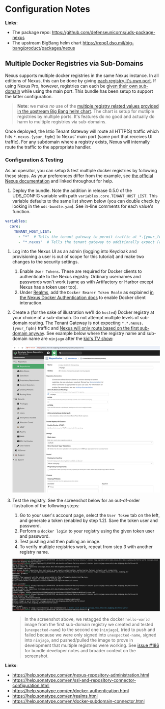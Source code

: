 # Configuration Notes

**Links**:

- The package repo: <https://github.com/defenseunicorns/uds-package-nexus>
- The upstream BigBang helm chart <https://repo1.dso.mil/big-bang/product/packages/nexus>

## Multiple Docker Registries via Sub-Domains

Nexus supports multiple docker registries in the same Nexus instance. In all editions of Nexus, this can be done by giving [each registry it's own port](https://help.sonatype.com/en/ssl-and-repository-connector-configuration.html). If using Nexus Pro, however, registries can each be [given their own sub-domain](https://help.sonatype.com/en/docker-subdomain-connector.html) while using the main port. This bundle has been setup to support the latter configuration.

> **Note:** we make _no_ use of the [multiple registry related values provided in the upstream Big Bang helm chart](https://repo1.dso.mil/big-bang/product/packages/nexus/-/blob/main/chart/values.yaml?ref_type=heads#L240-L243). The chart is setup for mutliple registries by multiple ports. It's features do no good and actually do harm to multiple registries via sub-domains.

Once deployed, the Istio Tenant Gateway will route all HTTP(S) traffic which hits `*.nexus.{your_fqdn}` to Nexus' main port (same port that receives UI traffic). For any subdomain where a registry exists, Nexus will internally route the traffic to the appropriate handler.

### Configuration & Testing

As an operator, you can setup & test multiple docker registries by following these steps. As your preferences differ from the example, see [the official Nexus documentation](https://help.sonatype.com/en/nexus-repository-administration.html) and linked throughout for help.

1. Deploy the bundle. Note the addition in release 0.5.0 of the UDS_CONFIG variable with path `variables.core.TENANT_HOST_LIST`. This variable defaults to the same list shown below (you can double check by looking in the `uds-bundle.yam`). See in-line comments for each value's function.

```yaml
variables:
  core:
    TENANT_HOST_LIST:
      - "*"  # Tells the tenant gateway to permit traffic at *.{your_fqdn}
      - "*.nexus"  # Tells the tenant gateway to additionally expect (and permit) traffic at *.nexus.{your_fqdn}
```

1. Log into the Nexus UI as an admin (logging into Keycloak and provisioning a user is out of scope for this tutorial) and make two changes to the security settings.
    1. Enable `User Tokens`. These are required for Docker clients to authenticate to the Nexus registry. Ordinary usernames and passwords won't work (same as with Artifactory or Harbor except Nexus has a token user too).
    1. Under [Realms](https://help.sonatype.com/en/realms.html), add the `Docker Bearer Token Realm` as explained [in the Nexus Docker Authentication docs](https://help.sonatype.com/en/docker-authentication.html) to enable Docker client interaction.

1. Create a (for the sake of illustration we'll do `hosted`) Docker registry at your choice of a sub-domain. Do not attempt multiple levels of sub-domain routing. The Tenant Gateway is not expecting `*.*.nexus.{your_fqdn}` traffic and [Nexus will only route based on the first sub-domain anyway](https://help.sonatype.com/en/docker-subdomain-connector.html). See example below where the registry name and sub-domain name are `ninjago` after the [kid's TV show](https://www.imdb.com/title/tt1871731/?ref_=fn_al_tt_2):

    ![image](screenshots/create-ninjago.png)

1. Test the registry. See the screenshot below for an out-of-order illustration of the following steps:

    1. Go to your user's account page, select the `User Token` tab on the left, and generate a token (enabled by step 1.2). Save the token user and password.
    1. Perform a `docker login` to your registry using the given token user and password.
    1. Test pushing and then pulling an image.
    1. To verify multiple registries work, repeat from step 3 with another registry name.

    ![image](screenshots/test-ninjago.png)

    > In the screenshot above, we retagged the docker `hello-world` image from the first sub-domain registry we created and tested (`unexpected-name`) to the second one (`ninjago`), tried to push and failed because we were only signed into `unexpected-name`, signed into `ninjago`, and pushed/pulled the image to prove in development that multiple registries were working. See [issue #186](https://github.com/defenseunicorns/uds-bundle-software-factory-nutanix/issues/186) for bundle developer notes and broader context on the screenshot.

**Links**:

- <https://help.sonatype.com/en/nexus-repository-administration.html>
- <https://help.sonatype.com/en/ssl-and-repository-connector-configuration.html>
- <https://help.sonatype.com/en/docker-authentication.html>
- <https://help.sonatype.com/en/realms.html>
- <https://help.sonatype.com/en/docker-subdomain-connector.html>
